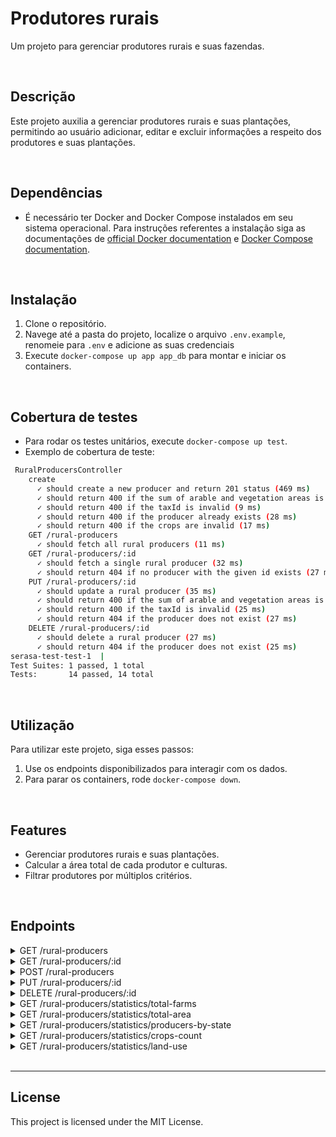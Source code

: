 # Produtores rurais

Um projeto para gerenciar produtores rurais e suas fazendas.

<br>

## Descrição

Este projeto auxilia a gerenciar produtores rurais e suas plantações, permitindo ao 
usuário adicionar, editar e excluir informações a respeito dos produtores e suas plantações.

<br>

## Dependências

- É necessário ter Docker and Docker Compose instalados em seu sistema operacional.
  Para instruções referentes a instalação siga as documentações de [official Docker documentation](https://docs.docker.com/engine/install/) e [Docker Compose documentation](https://docs.docker.com/compose/install/).

<br>

## Instalação

1. Clone o repositório.
2. Navege até a pasta do projeto, localize o arquivo `.env.example`, renomeie para `.env` e adicione as suas credenciais
3. Execute `docker-compose up app app_db` para montar e iniciar os containers.

<br>

## Cobertura de testes

- Para rodar os testes unitários, execute `docker-compose up test`.
- Exemplo de cobertura de teste:

```bash
 RuralProducersController
    create
      ✓ should create a new producer and return 201 status (469 ms)
      ✓ should return 400 if the sum of arable and vegetation areas is greater than the total area (10 ms)
      ✓ should return 400 if the taxId is invalid (9 ms)
      ✓ should return 400 if the producer already exists (28 ms)
      ✓ should return 400 if the crops are invalid (17 ms)
    GET /rural-producers
      ✓ should fetch all rural producers (11 ms)
    GET /rural-producers/:id
      ✓ should fetch a single rural producer (32 ms)
      ✓ should return 404 if no producer with the given id exists (27 ms)
    PUT /rural-producers/:id
      ✓ should update a rural producer (35 ms)
      ✓ should return 400 if the sum of arable and vegetation areas is greater than the total area (25 ms)
      ✓ should return 400 if the taxId is invalid (25 ms)
      ✓ should return 404 if the producer does not exist (27 ms)
    DELETE /rural-producers/:id
      ✓ should delete a rural producer (27 ms)
      ✓ should return 404 if the producer does not exist (25 ms)
serasa-test-test-1  |
Test Suites: 1 passed, 1 total
Tests:       14 passed, 14 total
```

<br>

## Utilização

Para utilizar este projeto, siga esses passos:

1. Use os endpoints disponibilizados para interagir com os dados.
2. Para parar os containers, rode `docker-compose down`.

<br>

## Features

- Gerenciar produtores rurais e suas plantações.
- Calcular a área total de cada produtor e culturas.
- Filtrar produtores por múltiplos critérios.

<br>

## Endpoints

<details>
<summary>GET /rural-producers</summary>

Descrição: Busca uma lista de todos os produtores.

Example request:

`GET /rural-producers`

Example response:

`200 OK`

```json
[
	{
		"id": 1,
		"producerName": "John Doe",
		"farmName": "SmallVille",
		"taxId": "08701375000190",
		"taxIdType": "CNPJ",
		"city": "Belo Horizonte",
		"state": "Minas Gerais",
		"totalArea": 200,
		"arableArea": 150,
		"vegetationArea": 50,
		"createdAt": "2023-06-20T04:51:21.719Z",
		"updatedAt": "2023-06-20T04:51:21.719Z",
		"crops": [
			{
				"id": 1,
				"producerId": 1,
				"cropName": "Milho",
				"area": 75,
				"createdAt": "2023-06-20T04:51:21.719Z",
				"updatedAt": "2023-06-20T04:51:21.719Z"
			},
			{
				"id": 2,
				"producerId": 1,
				"cropName": "Café",
				"area": 50,
				"createdAt": "2023-06-20T04:51:21.719Z",
				"updatedAt": "2023-06-20T04:51:21.719Z"
			}
		]
	},
	{
		"id": 2,
		"producerName": "Jane Smith",
		"farmName": "BigVille",
		"taxId": "06516498032",
		"taxIdType": "CPF",
		"city": "São Paulo",
		"state": "São Paulo",
		"totalArea": 300,
		"arableArea": 200,
		"vegetationArea": 100,
		"createdAt": "2023-06-20T04:51:21.719Z",
		"updatedAt": "2023-06-20T04:51:21.719Z",
		"crops": [
			{
				"id": 3,
				"producerId": 2,
				"cropName": "Soja",
				"area": 120,
				"createdAt": "2023-06-20T04:51:21.719Z",
				"updatedAt": "2023-06-20T04:51:21.719Z"
			},
			{
				"id": 4,
				"producerId": 2,
				"cropName": "Algodão",
				"area": 80,
				"createdAt": "2023-06-20T04:51:21.719Z",
				"updatedAt": "2023-06-20T04:51:21.719Z"
			}
		]
	}
]
```
</details>

<details>
<summary>GET /rural-producers/:id</summary>

Descrição: Busca produtor pelo id.

Example request:

`GET /rural-producers/1`

Example response:

`200 OK`

```json
{
	"id": 1,
	"producerName": "John Doe",
	"farmName": "SmallVille",
	"taxId": "08701375000190",
	"taxIdType": "CNPJ",
	"city": "Belo Horizonte",
	"state": "Minas Gerais",
	"totalArea": 200,
	"arableArea": 150,
	"vegetationArea": 50,
	"createdAt": "2023-06-20T04:51:21.719Z",
	"updatedAt": "2023-06-20T04:51:21.719Z",
	"crops": [
		{
			"id": 1,
			"producerId": 1,
			"cropName": "Milho",
			"area": 75,
			"createdAt": "2023-06-20T04:51:21.719Z",
			"updatedAt": "2023-06-20T04:51:21.719Z"
		},
		{
			"id": 2,
			"producerId": 1,
			"cropName": "Café",
			"area": 50,
			"createdAt": "2023-06-20T04:51:21.719Z",
			"updatedAt": "2023-06-20T04:51:21.719Z"
		}
	]
}
```
</details>

<details>
<summary>POST /rural-producers</summary>

Descrição: Cria um novo produtor.

Example request:

`POST /rural-producers`

```json
{
		"producerName": "testing producer",
		"farmName": "testing farm",
		"taxId": "20690498000179",
		"city": "São Paulo",
		"state": "São Paulo",
		"totalArea": 100,
		"arableArea": 90.1,
		"vegetationArea": 9,
		"cropsPlanted": 25,
		"crops": [
			{
				"cropName": "Soja",
				"area": 10
    	},
    	{
				"cropName": "Café",
				"area": 15
    	}
		]
}
```

Example response:

`201 Created`

```json
{
	"id": 35,
	"producerName": "testing producer",
	"farmName": "testing farm",
	"taxId": "20690498000179",
	"taxIdType": "CNPJ",
	"city": "São Paulo",
	"state": "São Paulo",
	"totalArea": 100,
	"arableArea": 90.1,
	"vegetationArea": 9,
	"createdAt": "2023-06-20T04:55:32.015Z",
	"updatedAt": "2023-06-20T04:55:32.015Z",
	"crops": [
		{
			"id": 36,
			"producerId": 35,
			"cropName": "Soja",
			"area": 10,
			"createdAt": "2023-06-20T04:55:32.028Z",
			"updatedAt": "2023-06-20T04:55:32.028Z"
		},
		{
			"id": 37,
			"producerId": 35,
			"cropName": "Café",
			"area": 15,
			"createdAt": "2023-06-20T04:55:32.028Z",
			"updatedAt": "2023-06-20T04:55:32.028Z"
		}
	]
}
```
</details>

<details>
<summary>PUT /rural-producers/:id</summary>

Descrição: Edita dados do produtor.

Example request:

`PUT /rural-producers/1`

```json
{
  "producerName": "testing producer",
  "farmName": "testing farm",
  "taxId": "20690498000179",
  "city": "São Paulo",
  "state": "São Paulo",
  "totalArea": 100,
  "arableArea": 90,
  "vegetationArea": 9
}
```

Example response:

`200 OK`

```json
{
	"message": "Produtor rural atualizado com sucesso!",
	"updatedRuralProducer": {
		"id": 35,
		"producerName": "testing producer",
		"farmName": "testing farm",
		"taxId": "20690498000179",
		"taxIdType": "CNPJ",
		"city": "São Paulo",
		"state": "São Paulo",
		"totalArea": 100,
		"arableArea": 90.1,
		"vegetationArea": 9,
		"createdAt": "2023-06-20T04:55:32.015Z",
		"updatedAt": "2023-06-20T04:55:32.015Z",
		"crops": [
			{
				"id": 36,
				"producerId": 35,
				"cropName": "Soja",
				"area": 10,
				"createdAt": "2023-06-20T04:55:32.028Z",
				"updatedAt": "2023-06-20T04:55:32.028Z"
			},
			{
				"id": 37,
				"producerId": 35,
				"cropName": "Café",
				"area": 15,
				"createdAt": "2023-06-20T04:55:32.028Z",
				"updatedAt": "2023-06-20T04:55:32.028Z"
			}
		]
	}
}
```
</details>

<details>
<summary>DELETE /rural-producers/:id</summary>

Descrição: Deleta dados do produtor.

Example request:

`DELETE /rural-producers/1`

Example response:

`200 OK`

```json
{
	"message": "Produtor rural deletado com sucesso."
}
```
</details>

<details>
<summary>GET /rural-producers/statistics/total-farms</summary>

Descrição: Retorna o total de fazendas.

Example request:

`GET /rural-producers/statistics/total-farms`

Example response:

`200 OK`

```json
{
	"totalFarms": 2
}
```
</details>

<details>
<summary>GET /rural-producers/statistics/total-area</summary>

Descrição: Retorna a soma da área total em hectares de todas as fazendas.

Example request:

`GET /rural-producers/statistics/total-area`

Example response:

`200 OK`

```json
{
	"totalArea": 200
}
```
</details>

<details>
<summary>GET /rural-producers/statistics/producers-by-state</summary>

Descrição: Retorna a quantidade de produtores por estado.

Example request:

`GET /rural-producers/statistics/producers-by-state`

Example response:

`200 OK`

```json
{
	"producersByState": [
		{
			"state": "São Paulo",
			"count": "1"
		},
		{
			"state": "Minas Gerais",
			"count": "1"
		}
	]
}
```
</details>

<details>
<summary>GET /rural-producers/statistics/crops-count</summary>

Descrição: Retorna a quantidade de plantações para cada tipo de cultura.

Example request:

`GET /rural-producers/statistics/crops-count`

Example response:

`200 OK`

```json
{
	"cropsCount": [
		{
			"cropName": "Café",
			"count": "2"
		},
		{
			"cropName": "Soja",
			"count": "2"
		},
		{
			"cropName": "Algodão",
			"count": "1"
		},
		{
			"cropName": "Milho",
			"count": "1"
		}
	]
}
```
</details>

<details>
<summary>GET /rural-producers/statistics/land-use</summary>

Descrição: Retorna a soma do total de terra agricultável e de área de vegetação.

Example request:

`GET /rural-producers/statistics/land-use`

Example response:

`200 OK`

```json
{
	"arableArea": 440,
	"vegetationArea": 159
}
```
</details>

<br>

---

## License

This project is licensed under the MIT License.
